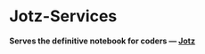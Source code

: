# Jotz-Services

**Serves the definitive notebook for coders &mdash; [Jotz](https://github.com/jotzio/jotz)**
